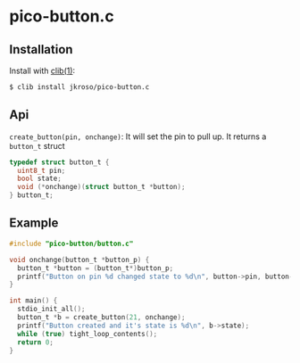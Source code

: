 # pico-button.c

## Installation

Install with [clib(1)](https://github.com/clibs/clib):

```sh
$ clib install jkroso/pico-button.c
```

## Api

`create_button(pin, onchange)`: It will set the pin to pull up. It returns a `button_t` struct

```c
typedef struct button_t {
  uint8_t pin;
  bool state;
  void (*onchange)(struct button_t *button);
} button_t;
```

## Example

```c
#include "pico-button/button.c"

void onchange(button_t *button_p) {
  button_t *button = (button_t*)button_p;
  printf("Button on pin %d changed state to %d\n", button->pin, button->state);
}

int main() {
  stdio_init_all();
  button_t *b = create_button(21, onchange);
  printf("Button created and it's state is %d\n", b->state);
  while (true) tight_loop_contents();
  return 0;
}
```
